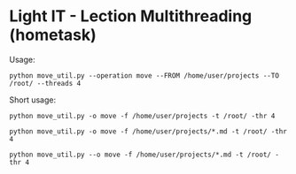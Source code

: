 # Light IT - Lection Multithreading (hometask)

Usage:
```
python move_util.py --operation move --FROM /home/user/projects --TO /root/ --threads 4
```

Short usage:
```
python move_util.py -o move -f /home/user/projects -t /root/ -thr 4
```
```
python move_util.py -o move -f /home/user/projects/*.md -t /root/ -thr 4
```
```
python move_util.py --o move -f /home/user/projects/*.md -t /root/ -thr 4
```
